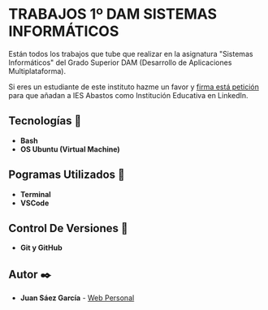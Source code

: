 # TRABAJOS 1º DAM SISTEMAS INFORMÁTICOS

Están todos los trabajos que tube que realizar en la asignatura "Sistemas Informáticos" del Grado Superior DAM (Desarrollo de Aplicaciones Multiplataforma). 

Si eres un estudiante de este instituto hazme un favor y [firma está petición](https://chng.it/msTpT5S9) para que añadan a IES Abastos como Institución Educativa en LinkedIn.

## Tecnologías 🚀

* **Bash**  
* **OS Ubuntu (Virtual Machine)**

## Pogramas Utilizados 📌

* **Terminal**
* **VSCode**

## Control De Versiones 📌

* **Git y GitHub**

## Autor ✒️

* **Juan Sáez García** -  [Web Personal](https://juamber.com)
